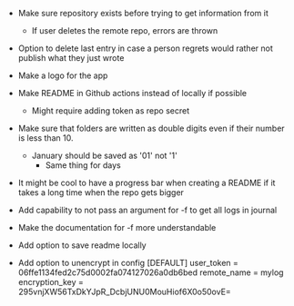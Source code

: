 
* Make sure repository exists before trying to get information from it
  * If user deletes the remote repo, errors are thrown

* Option to delete last entry in case a person regrets would rather not publish what they just wrote

* Make a logo for the app

* Make README in Github actions instead of locally if possible
  * Might require adding token as repo secret

* Make sure that folders are written as double digits even if their number is less than 10.
  * January should be saved as '01' not '1'
    * Same thing for days

* It might be cool to have a progress bar when creating a README if it takes a long time when the repo gets bigger

* Add capability to not pass an argument for -f to get all logs in journal

* Make the documentation for -f more understandable

* Add option to save readme locally

* Add option to unencrypt in config
[DEFAULT]
user_token = 06ffe1134fed2c75d0002fa074127026a0db6bed
remote_name = mylog
encryption_key = 295vnjXW56TxDkYJpR_DcbjUNU0MouHiof6X0o50ovE=
